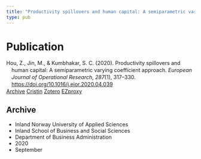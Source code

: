 ```yaml
---
title: "Productivity spillovers and human capital: A semiparametric varying coefficient approach"
type: pub
---
```

<h1>Publication</h1>
<article id="csl-bib-container-5WNKLFQ2" class="csl-bib-container">
  <div class="csl-bib-body" style="line-height: 1.35; padding-left: 1em; text-indent:-1em;">
  <div class="csl-entry">Hou, Z., Jin, M., &amp; Kumbhakar, S. C. (2020). Productivity spillovers and human capital: A semiparametric varying coefficient approach. <i>European Journal of Operational Research</i>, <i>287</i>(1), 317&#x2013;330. <a href="https://doi.org/10.1016/j.ejor.2020.04.039">https://doi.org/10.1016/j.ejor.2020.04.039</a></div>
</div>
  <div class="csl-bib-buttons">
    <a href="#taxonomy-article-5WNKLFQ2" class="csl-bib-button">Archive</a>
    <a href="https://app.cristin.no/results/show.jsf?id=1828686" alt="Cristin URL" class="csl-bib-button">Cristin</a>
    <a href="http://zotero.org/groups/5022929/items/5WNKLFQ2" alt="Zotero URL" class="csl-bib-button">Zotero</a>
    <a href="http://ezproxy.inn.no/login?url=https://doi.org/10.1016/j.ejor.2020.04.039" class="csl-bib-button">EZproxy</a>
  </div>
  <div id="csl-bib-meta-container-5WNKLFQ2"></div>
</article>
<div id="csl-bib-meta-5WNKLFQ2" class="csl-bib-meta">
  <article id="taxonomy-article-5WNKLFQ2" class="taxonomy-article">
    <h1>Archive</h1>
    <ul>
      <li>Inland Norway University of Applied Sciences</li>
      <li>Inland School of Business and Social Sciences</li>
      <li>Department of Business Administration</li>
      <li>2020</li>
      <li>September</li>
    </ul>
  </article>
</div>
